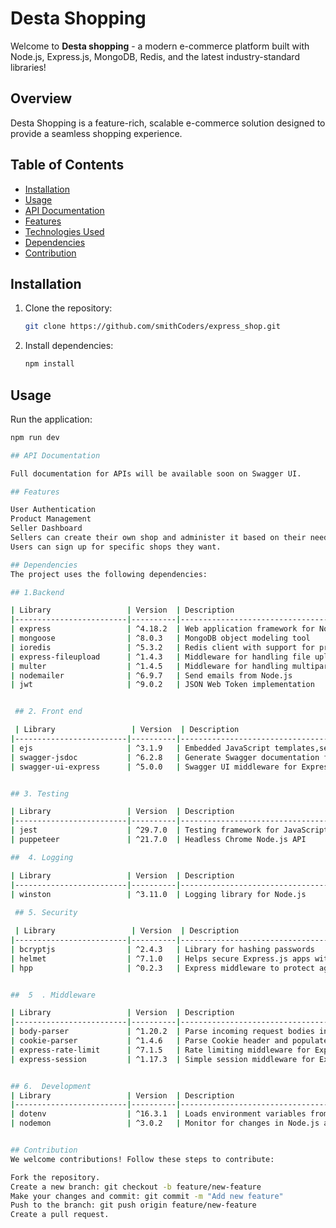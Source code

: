 <!-- Project Title -->
# Desta Shopping

Welcome to **Desta shopping** - a modern e-commerce platform built with Node.js, Express.js, MongoDB, Redis, and the latest industry-standard libraries!


## Overview

Desta Shopping is a feature-rich, scalable e-commerce solution designed to provide a seamless shopping experience.

<!-- Table of Contents -->
## Table of Contents

- [Installation](#installation)
- [Usage](#usage)
- [API Documentation](#api-documentation)
- [Features](#features)
- [Technologies Used](#technologies-used)
- [Dependencies](#dependencies)
- [Contribution](#contribution)


<!-- Installation Instructions -->
## Installation

1. Clone the repository:

    ```bash
    git clone https://github.com/smithCoders/express_shop.git
    ```

2. Install dependencies:

    ```bash
    npm install
    ```

<!-- Usage Examples -->
## Usage

Run the application:

```bash
npm run dev

## API Documentation

Full documentation for APIs will be available soon on Swagger UI.

## Features

User Authentication
Product Management
Seller Dashboard
Sellers can create their own shop and administer it based on their needs.
Users can sign up for specific shops they want.

## Dependencies
The project uses the following dependencies:

## 1.Backend

| Library                 | Version  | Description                                        |
|-------------------------|----------|----------------------------------------------------|
| express                 | ^4.18.2  | Web application framework for Node.js              |
| mongoose                | ^8.0.3   | MongoDB object modeling tool                       |
| ioredis                 | ^5.3.2   | Redis client with support for promises             |
| express-fileupload      | ^1.4.3   | Middleware for handling file uploads with Express  |
| multer                  | ^1.4.5   | Middleware for handling multipart/form-data       |
| nodemailer              | ^6.9.7   | Send emails from Node.js                          |
| jwt                     | ^9.0.2   | JSON Web Token implementation                      |


 ## 2. Front end

 | Library                 | Version  | Description                                        |
|-------------------------|----------|----------------------------------------------------|
| ejs                     | ^3.1.9   | Embedded JavaScript templates,send dynamic Email                      |
| swagger-jsdoc           | ^6.2.8   | Generate Swagger documentation from JSDoc comments  |
| swagger-ui-express      | ^5.0.0   | Swagger UI middleware for Express                  |


## 3. Testing

| Library                 | Version  | Description                                        |
|-------------------------|----------|----------------------------------------------------|
| jest                    | ^29.7.0  | Testing framework for JavaScript                   |
| puppeteer               | ^21.7.0  | Headless Chrome Node.js API                        |

##  4. Logging

| Library                 | Version  | Description                                        |
|-------------------------|----------|----------------------------------------------------|
| winston                 | ^3.11.0  | Logging library for Node.js                        |
 
 ## 5. Security

 | Library                 | Version  | Description                                        |
|-------------------------|----------|----------------------------------------------------|
| bcryptjs                | ^2.4.3   | Library for hashing passwords                      |
| helmet                  | ^7.1.0   | Helps secure Express.js apps with HTTP headers     |
| hpp                     | ^0.2.3   | Express middleware to protect against HTTP Parameter Pollution |


##  5  . Middleware

| Library                 | Version  | Description                                        |
|-------------------------|----------|----------------------------------------------------|
| body-parser             | ^1.20.2  | Parse incoming request bodies in a middleware     |
| cookie-parser           | ^1.4.6   | Parse Cookie header and populate req.cookies      |
| express-rate-limit      | ^7.1.5   | Rate limiting middleware for Express apps         |
| express-session         | ^1.17.3  | Simple session middleware for Express              |


## 6.  Development
| Library                 | Version  | Description                                        |
|-------------------------|----------|----------------------------------------------------|
| dotenv                  | ^16.3.1  | Loads environment variables from a .env file      |
| nodemon                 | ^3.0.2   | Monitor for changes in Node.js applications and restart them  |


## Contribution
We welcome contributions! Follow these steps to contribute:

Fork the repository.
Create a new branch: git checkout -b feature/new-feature
Make your changes and commit: git commit -m "Add new feature"
Push to the branch: git push origin feature/new-feature
Create a pull request.

